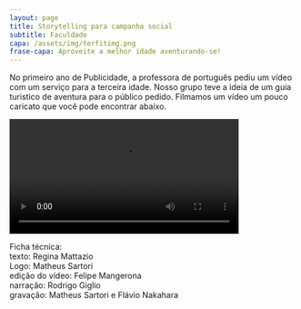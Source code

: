 ```yaml
---
layout: page
title: Storytelling para campanha social
subtitle: Faculdade
capa: /assets/img/terfitimg.png
frase-capa: Aproveite a melhor idade aventurando-se!
---
```


No primeiro ano de Publicidade, a professora de português pediu um vídeo com um serviço para a terceira idade. Nosso grupo teve a ideia de um guia turistico de aventura para o público pedido. Filmamos um vídeo um pouco caricato que você pode encontrar abaixo.


<video ref='Terfit' controls src="https://github.com/ReMattazio/remattazio.github.io/blob/master/assets/mids/Terfit.mp4?raw=true" style="width:80%;">seu navegador nao suporta video</video>



Ficha técnica:  
texto: Regina Mattazio  
Logo: Matheus Sartori  
edição do vídeo: Felipe Mangerona  
narração: Rodrigo Giglio  
gravação: Matheus Sartori e Flávio Nakahara

